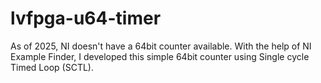 # lvfpga-u64-timer
As of 2025, NI doesn't have a 64bit counter available. With the help of NI Example Finder, I developed this simple 64bit counter using Single cycle Timed Loop (SCTL).
